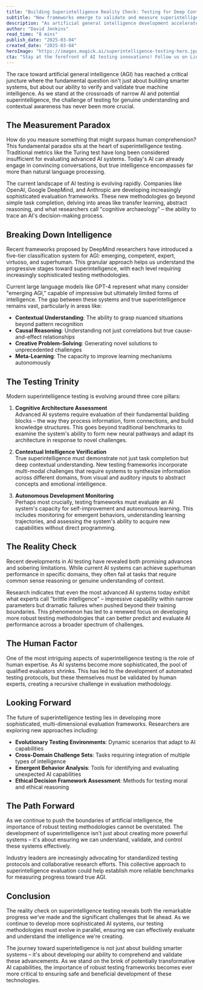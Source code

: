 ```yaml
---
title: "Building Superintelligence Reality Check: Testing for Deep Context & True Intelligence"
subtitle: "New frameworks emerge to validate and measure superintelligent AI systems"
description: "As artificial general intelligence development accelerates, our capacity to verify true machine intelligence is becoming vital. Discover new testing frameworks that evaluate AI systems beyond traditional metrics, focusing on contextual understanding, causal reasoning, and autonomous development."
author: "David Jenkins"
read_time: "8 mins"
publish_date: "2025-03-04"
created_date: "2025-03-04"
heroImage: "https://images.magick.ai/superintelligence-testing-hero.jpg"
cta: "Stay at the forefront of AI testing innovations! Follow us on LinkedIn for regular updates on superintelligence development and testing methodologies."
---
```


The race toward artificial general intelligence (AGI) has reached a critical juncture where the fundamental question isn't just about building smarter systems, but about our ability to verify and validate true machine intelligence. As we stand at the crossroads of narrow AI and potential superintelligence, the challenge of testing for genuine understanding and contextual awareness has never been more crucial.

## The Measurement Paradox

How do you measure something that might surpass human comprehension? This fundamental paradox sits at the heart of superintelligence testing. Traditional metrics like the Turing test have long been considered insufficient for evaluating advanced AI systems. Today's AI can already engage in convincing conversations, but true intelligence encompasses far more than natural language processing.

The current landscape of AI testing is evolving rapidly. Companies like OpenAI, Google DeepMind, and Anthropic are developing increasingly sophisticated evaluation frameworks. These new methodologies go beyond simple task completion, delving into areas like transfer learning, abstract reasoning, and what researchers call "cognitive archaeology" – the ability to trace an AI's decision-making process.

## Breaking Down Intelligence

Recent frameworks proposed by DeepMind researchers have introduced a five-tier classification system for AGI: emerging, competent, expert, virtuoso, and superhuman. This granular approach helps us understand the progressive stages toward superintelligence, with each level requiring increasingly sophisticated testing methodologies.

Current large language models like GPT-4 represent what many consider "emerging AGI," capable of impressive but ultimately limited forms of intelligence. The gap between these systems and true superintelligence remains vast, particularly in areas like:

- **Contextual Understanding**: The ability to grasp nuanced situations beyond pattern recognition
- **Causal Reasoning**: Understanding not just correlations but true cause-and-effect relationships
- **Creative Problem-Solving**: Generating novel solutions to unprecedented challenges
- **Meta-Learning**: The capacity to improve learning mechanisms autonomously

## The Testing Trinity

Modern superintelligence testing is evolving around three core pillars:

1. **Cognitive Architecture Assessment**  
    Advanced AI systems require evaluation of their fundamental building blocks – the way they process information, form connections, and build knowledge structures. This goes beyond traditional benchmarks to examine the system's ability to form new neural pathways and adapt its architecture in response to novel challenges.

2. **Contextual Intelligence Verification**  
    True superintelligence must demonstrate not just task completion but deep contextual understanding. New testing frameworks incorporate multi-modal challenges that require systems to synthesize information across different domains, from visual and auditory inputs to abstract concepts and emotional intelligence.

3. **Autonomous Development Monitoring**  
    Perhaps most crucially, testing frameworks must evaluate an AI system's capacity for self-improvement and autonomous learning. This includes monitoring for emergent behaviors, understanding learning trajectories, and assessing the system's ability to acquire new capabilities without direct programming.

## The Reality Check

Recent developments in AI testing have revealed both promising advances and sobering limitations. While current AI systems can achieve superhuman performance in specific domains, they often fail at tasks that require common sense reasoning or genuine understanding of context.

Research indicates that even the most advanced AI systems today exhibit what experts call "brittle intelligence" – impressive capability within narrow parameters but dramatic failures when pushed beyond their training boundaries. This phenomenon has led to a renewed focus on developing more robust testing methodologies that can better predict and evaluate AI performance across a broader spectrum of challenges.

## The Human Factor

One of the most intriguing aspects of superintelligence testing is the role of human expertise. As AI systems become more sophisticated, the pool of qualified evaluators shrinks. This has led to the development of automated testing protocols, but these themselves must be validated by human experts, creating a recursive challenge in evaluation methodology.

## Looking Forward

The future of superintelligence testing lies in developing more sophisticated, multi-dimensional evaluation frameworks. Researchers are exploring new approaches including:

- **Evolutionary Testing Environments**: Dynamic scenarios that adapt to AI capabilities
- **Cross-Domain Challenge Sets**: Tasks requiring integration of multiple types of intelligence
- **Emergent Behavior Analysis**: Tools for identifying and evaluating unexpected AI capabilities
- **Ethical Decision Framework Assessment**: Methods for testing moral and ethical reasoning

## The Path Forward

As we continue to push the boundaries of artificial intelligence, the importance of robust testing methodologies cannot be overstated. The development of superintelligence isn't just about creating more powerful systems – it's about ensuring we can understand, validate, and control these systems effectively.

Industry leaders are increasingly advocating for standardized testing protocols and collaborative research efforts. This collective approach to superintelligence evaluation could help establish more reliable benchmarks for measuring progress toward true AGI.

## Conclusion

The reality check on superintelligence testing reveals both the remarkable progress we've made and the significant challenges that lie ahead. As we continue to develop more sophisticated AI systems, our testing methodologies must evolve in parallel, ensuring we can effectively evaluate and understand the intelligence we're creating.

The journey toward superintelligence is not just about building smarter systems – it's about developing our ability to comprehend and validate these advancements. As we stand on the brink of potentially transformative AI capabilities, the importance of robust testing frameworks becomes ever more critical to ensuring safe and beneficial development of these technologies.